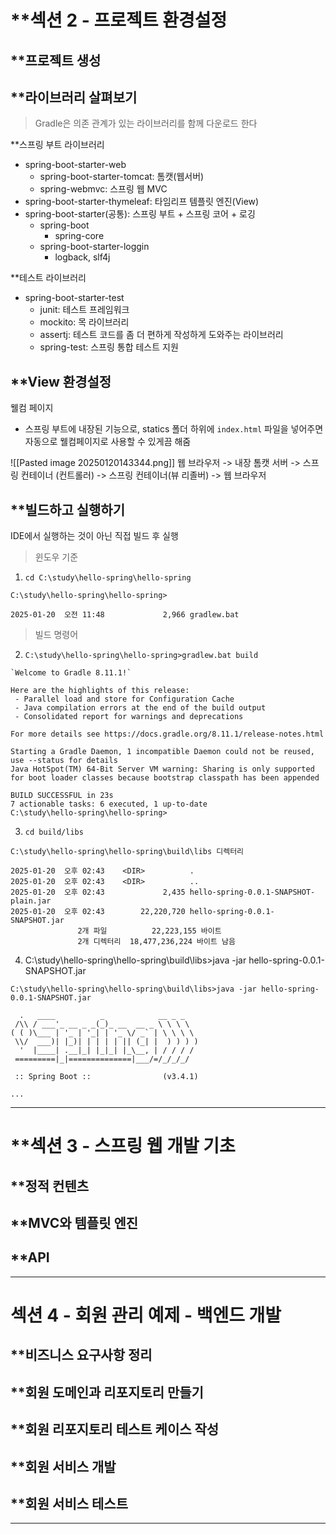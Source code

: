 
# **섹션 2 - 프로젝트 환경설정

## **프로젝트 생성


## **라이브러리 살펴보기
> Gradle은 의존 관계가 있는 라이브러리를 함께 다운로드 한다

**스프링 부트 라이브러리
- spring-boot-starter-web
	- spring-boot-starter-tomcat: 톰캣(웹서버)
	- spring-webmvc: 스프링 웹 MVC
- spring-boot-starter-thymeleaf: 타임리프 템플릿 엔진(View)
- spring-boot-starter(공통): 스프링 부트 + 스프링 코어 + 로깅
	- spring-boot
		- spring-core
	- spring-boot-starter-loggin
		- logback, slf4j

**테스트 라이브러리
- spring-boot-starter-test
	- junit: 테스트 프레임워크
	- mockito: 목 라이브러리
	- assertj: 테스트 코드를 좀 더 편하게 작성하게 도와주는 라이브러리
	- spring-test: 스프링 통합 테스트 지원

## **View 환경설정
웰컴 페이지
- 스프링 부트에 내장된 기능으로, statics 폴더 하위에 `index.html` 파일을 넣어주면 자동으로 웰컴페이지로 사용할 수 있게끔 해줌

![[Pasted image 20250120143344.png]]
웹 브라우저 -> 내장 톰캣 서버 -> 스프링 컨테이너 (컨트롤러) -> 스프링 컨테이너(뷰 리졸버) -> 웹 브라우저



## **빌드하고 실행하기
IDE에서 실행하는 것이 아닌 직접 빌드 후 실행

> 윈도우 기준
1. `cd C:\study\hello-spring\hello-spring`

`C:\study\hello-spring\hello-spring>`

`2025-01-20  오전 11:48             2,966 gradlew.bat`



> 빌드 명령어

2. `C:\study\hello-spring\hello-spring>gradlew.bat build`

```
`Welcome to Gradle 8.11.1!`

Here are the highlights of this release:
 - Parallel load and store for Configuration Cache
 - Java compilation errors at the end of the build output
 - Consolidated report for warnings and deprecations

For more details see https://docs.gradle.org/8.11.1/release-notes.html

Starting a Gradle Daemon, 1 incompatible Daemon could not be reused, use --status for details
Java HotSpot(TM) 64-Bit Server VM warning: Sharing is only supported for boot loader classes because bootstrap classpath has been appended

BUILD SUCCESSFUL in 23s
7 actionable tasks: 6 executed, 1 up-to-date
C:\study\hello-spring\hello-spring>
```


3. `cd build/libs`

```
C:\study\hello-spring\hello-spring\build\libs 디렉터리

2025-01-20  오후 02:43    <DIR>          .
2025-01-20  오후 02:43    <DIR>          ..
2025-01-20  오후 02:43             2,435 hello-spring-0.0.1-SNAPSHOT-plain.jar
2025-01-20  오후 02:43        22,220,720 hello-spring-0.0.1-SNAPSHOT.jar
               2개 파일          22,223,155 바이트
               2개 디렉터리  18,477,236,224 바이트 남음
```

4. C:\study\hello-spring\hello-spring\build\libs>java -jar hello-spring-0.0.1-SNAPSHOT.jar
```
C:\study\hello-spring\hello-spring\build\libs>java -jar hello-spring-0.0.1-SNAPSHOT.jar
```

```
  .   ____          _            __ _ _
 /\\ / ___'_ __ _ _(_)_ __  __ _ \ \ \ \
( ( )\___ | '_ | '_| | '_ \/ _` | \ \ \ \
 \\/  ___)| |_)| | | | | || (_| |  ) ) ) )
  '  |____| .__|_| |_|_| |_\__, | / / / /
 =========|_|==============|___/=/_/_/_/

 :: Spring Boot ::                (v3.4.1)

...
```


---

# **섹션 3 - 스프링 웹 개발 기초

## **정적 컨텐츠


## **MVC와 템플릿 엔진


## **API


---

# 섹션 4 - 회원 관리 예제 - 백엔드 개발

## **비즈니스 요구사항 정리


## **회원 도메인과 리포지토리 만들기


## **회원 리포지토리 테스트 케이스 작성


## **회원 서비스 개발


## **회원 서비스 테스트


---
